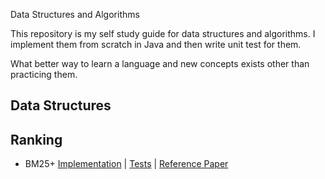 Data Structures and Algorithms

This repository is my self study guide for data structures and algorithms. I implement them from scratch in Java and then write unit test for them.

What better way to learn a language and new concepts exists other than practicing them.

## Data Structures


## Ranking

* BM25+ [Implementation](https://github.com/dnutiu/dsa-java/blob/main/src/main/java/dev/nuculabs/dsa/ranking/bm25/Bm25Plus.java) | [Tests](https://github.com/dnutiu/dsa-java/blob/main/src/test/java/dev/nuculabs/dsa/ranking/Bm25PlusTest.java) | [Reference Paper](http://www.cs.otago.ac.nz/homepages/andrew/papers/2014-2.pdf)